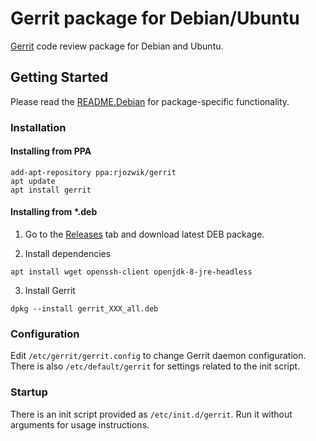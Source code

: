 # Gerrit package for Debian/Ubuntu

[Gerrit](https://www.gerritcodereview.com/) code review package for Debian
and Ubuntu.

## Getting Started

Please read the [README.Debian](debian/README.Debian) for package-specific 
functionality.

### Installation

#### Installing from PPA
```
add-apt-repository ppa:rjozwik/gerrit
apt update
apt install gerrit
```

#### Installing from *.deb

1. Go to the [Releases](../../releases) tab and download latest DEB package.

2. Install dependencies
```
apt install wget openssh-client openjdk-8-jre-headless
```

3. Install Gerrit
```
dpkg --install gerrit_XXX_all.deb
```

### Configuration

Edit `/etc/gerrit/gerrit.config` to change Gerrit daemon configuration. There 
is also `/etc/default/gerrit` for settings related to the init script.

### Startup

There is an init script provided as `/etc/init.d/gerrit`. Run it without 
arguments for usage instructions.

